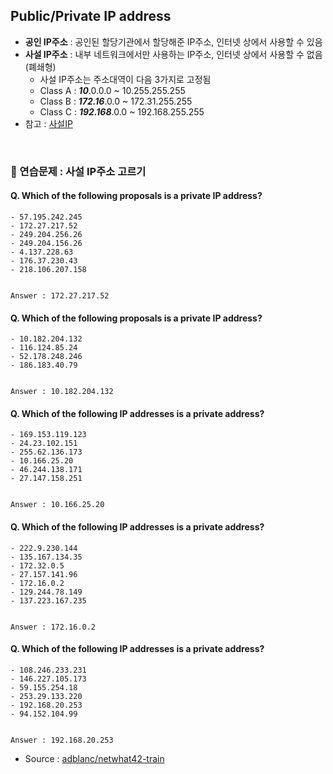 ## Public/Private IP address
- **공인 IP주소** : 공인된 할당기관에서 할당해준 IP주소, 인터넷 상에서 사용할 수 있음
- **사설 IP주소** : 내부 네트워크에서만 사용하는 IP주소, 인터넷 상에서 사용할 수 없음 (폐쇄형)
    - 사설 IP주소는 주소대역이 다음 3가지로 고정됨
    - Class A : ***10***.0.0.0 ~ 10.255.255.255
    - Class B : ***172.16***.0.0 ~ 172.31.255.255
    - Class C : ***192.168***.0.0 ~ 192.168.255.255
- 참고 : [사설IP](https://namu.wiki/w/IP#s-2.2.2)
<br>

### :speech_balloon: 연습문제 : 사설 IP주소 고르기
#### Q. Which of the following proposals is a private IP address?
    - 57.195.242.245
    - 172.27.217.52
    - 249.204.256.26
    - 249.204.156.26
    - 4.137.228.63
    - 176.37.230.43
    - 218.106.207.158


    Answer : 172.27.217.52

#### Q. Which of the following proposals is a private IP address?
    - 10.182.204.132
    - 116.124.85.24
    - 52.178.248.246
    - 186.183.40.79


    Answer : 10.182.204.132

#### Q. Which of the following IP addresses is a private address?
    - 169.153.119.123
    - 24.23.102.151
    - 255.62.136.173
    - 10.166.25.20
    - 46.244.138.171
    - 27.147.158.251


    Answer : 10.166.25.20

#### Q. Which of the following IP addresses is a private address?
    - 222.9.230.144
    - 135.167.134.35
    - 172.32.0.5
    - 27.157.141.96
    - 172.16.0.2
    - 129.244.78.149
    - 137.223.167.235


    Answer : 172.16.0.2

#### Q. Which of the following IP addresses is a private address?
    - 108.246.233.231
    - 146.227.105.173
    - 59.155.254.18
    - 253.29.133.220
    - 192.168.20.253
    - 94.152.104.99


    Answer : 192.168.20.253
    
- Source : [adblanc/netwhat42-train](github.com/adblanc/netwhat42)
